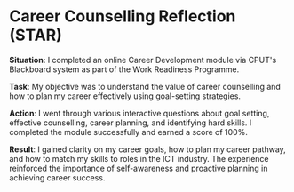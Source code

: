 # Career Counselling Reflection (STAR)

**Situation**: I completed an online Career Development module via CPUT's Blackboard system as part of the Work Readiness Programme.  

**Task**: My objective was to understand the value of career counselling and how to plan my career effectively using goal-setting strategies.  

**Action**: I went through various interactive questions about goal setting, effective counselling, career planning, and identifying hard skills. I completed the module successfully and earned a score of 100%.  

**Result**: I gained clarity on my career goals, how to plan my career pathway, and how to match my skills to roles in the ICT industry. The experience reinforced the importance of self-awareness and proactive planning in achieving career success.
